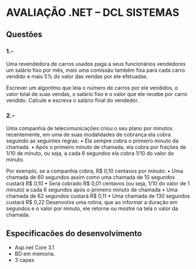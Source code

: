 # AVALIAÇÃO .NET – DCL SISTEMAS

## Questões

### 1.-

Uma revendedora de carros usados paga a seus funcionários vendedores um salário fixo por mês, mais uma comissão também fixa para cada carro vendido e mais 5% do valor das vendas por ele efetuadas.  
 
Escrever um algoritmo que leia o número de carros por ele vendidos, o valor total de suas vendas, o salário fixo e o valor que ele recebe por carro vendido. Calcule e escreva o salário final do vendedor.

### 2.-

Uma companhia de telecomunicações criou o seu plano por minutos
recentemente, em uma de suas modalidades de cobrança ela cobra seguindo as
seguintes regras:
• Ela sempre cobra o primeiro minuto da chamada.
• Após o primeiro minuto de chamada, ela cobra por frações de 1/10 de minuto,
ou seja, a cada 6 segundos ela cobra 1/10 do valor do minuto.

Por exemplo, se a companhia cobra, R$ 0,10 centavos por minuto:
• Uma chamada de 60 segundos assim como uma chamada de 10 segundos
custará R$ 0,10
• Será cobrado R$ 0,01 centavos (ou seja, 1/10 do valor de 1 minuto) a cada 6
segundos após o primeiro minuto de chamada
• Uma chamada de 62 segundos custará R$ 0,11
• Uma chamada de 130 segundos custará R$ 0,22
Desenvolva uma rotina, que ao informar a duração em segundos e o valor por minuto,
ele retorne ou mostre na tela o valor da chamada.



## Especificacões do desenvolvimento

- Asp.net Core 3.1
- BD em memoria.
- 3 capas